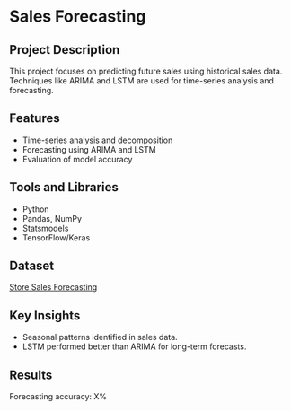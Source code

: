 # Sales Forecasting

## Project Description
This project focuses on predicting future sales using historical sales data. Techniques like ARIMA and LSTM are used for time-series analysis and forecasting.

## Features
- Time-series analysis and decomposition
- Forecasting using ARIMA and LSTM
- Evaluation of model accuracy

## Tools and Libraries
- Python
- Pandas, NumPy
- Statsmodels
- TensorFlow/Keras

## Dataset
[Store Sales Forecasting](https://www.kaggle.com/datasets/crawford/weekly-sales-transactions)

## Key Insights
- Seasonal patterns identified in sales data.
- LSTM performed better than ARIMA for long-term forecasts.

## Results
Forecasting accuracy: X%
